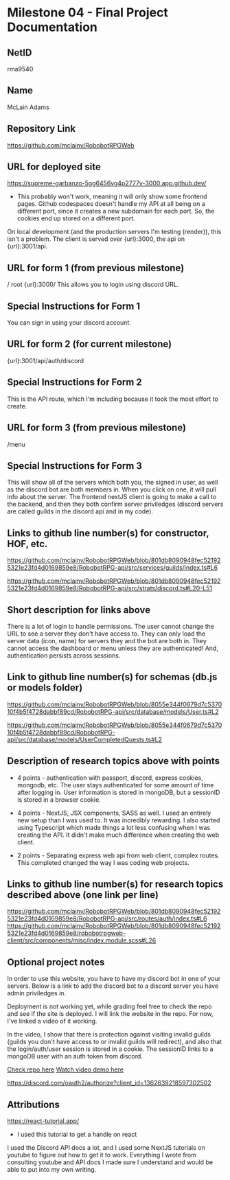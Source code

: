 Milestone 04 - Final Project Documentation
===

NetID
---
rma9540

Name
---
McLain Adams

Repository Link
---
https://github.com/mclainv/RobobotRPGWeb

URL for deployed site 
---

https://supreme-garbanzo-5gg6456vg4p2777v-3000.app.github.dev/
- This probably won't work, meaning it will only show some frontend pages. Github codespaces doesn't handle my API at all being on a different port, since it creates a new subdomain for each port. So, the cookies end up stored on a different port.

On local development (and the production servers I'm testing (render)), this isn't a problem. The client is served over {url}:3000, the api on {url}:3001/api.

URL for form 1 (from previous milestone) 
---

/
root
{url}:3000/
This allows you to login using discord URL.

Special Instructions for Form 1
---

You can sign in using your discord account.

URL for form 2 (for current milestone)
---
{url}:3001/api/auth/discord

Special Instructions for Form 2
---
This is the API route, which I'm including because it took the most effort to create.

URL for form 3 (from previous milestone) 
---

/menu

Special Instructions for Form 3
---
This will show all of the servers which both you, the signed in user, as well as the discord bot are both members in. When you click on one, it will pull info about the server. The frontend nextJS client is going to make a call to the backend, and then they both confirm server priviledges (discord servers are called guilds in the discord api and in my code).

Links to github line number(s) for constructor, HOF, etc.
---
https://github.com/mclainv/RobobotRPGWeb/blob/801db8090948fec521925321e23fd4d0169859e8/RobobotRPG-api/src/services/guilds/index.ts#L6

https://github.com/mclainv/RobobotRPGWeb/blob/801db8090948fec521925321e23fd4d0169859e8/RobobotRPG-api/src/strats/discord.ts#L20-L51

Short description for links above
---
There is a lot of login to handle permissions. The user cannot change the URL to see a server they don't have access to. They can only load the server data (icon, name) for servers they and the bot are both in. They cannot access the dashboard or menu unless they are authenticated! And, authentication persists across sessions.

Link to github line number(s) for schemas (db.js or models folder)
---
https://github.com/mclainv/RobobotRPGWeb/blob/8055e344f0679d7c537010f4b5f4728dabbf89cd/RobobotRPG-api/src/database/models/User.ts#L2

https://github.com/mclainv/RobobotRPGWeb/blob/8055e344f0679d7c537010f4b5f4728dabbf89cd/RobobotRPG-api/src/database/models/UserCompletedQuests.ts#L2

Description of research topics above with points
---
- 4 points - authentication with passport, discord, express cookies, mongodb, etc. The user stays authenticated for some amount of time after logging in. User information is stored in mongoDB, but a sessionID is stored in a browser cookie. 

- 4 points - NextJS, JSX components, SASS as well. I used an entirely new setup than I was used to. It was incredibly rewarding. I also started using Typescript which made things a lot less confusing when I was creating the API. It didn't make much difference when creating the web client.

- 2 points - Separating express web api from web client, complex routes. This completed changed the way I was coding web projects.

Links to github line number(s) for research topics described above (one link per line)
---
https://github.com/mclainv/RobobotRPGWeb/blob/801db8090948fec521925321e23fd4d0169859e8/RobobotRPG-api/src/routes/auth/index.ts#L6
https://github.com/mclainv/RobobotRPGWeb/blob/801db8090948fec521925321e23fd4d0169859e8/robobotrpgweb-client/src/components/misc/index.module.scss#L26

Optional project notes 
--- 
In order to use this website, you have to have my discord bot in one of your servers. Below is a link to add the discord bot to a discord server you have admin priviledges in.

Deployment is not working yet, while grading feel free to check the repo and see if the site is deployed. I will link the website in the repo. For now, I've linked a video of it working.

In the video, I show that there is protection against visiting invalid guilds (guilds you don't have access to or invalid guilds will redirect), and also that the login/auth/user session is stored in a cookie. The sessionID links to a mongoDB user with an auth token from discord.

[Check repo here](https://github.com/mclainv/RobobotRPGWeb)
[Watch video demo here](workingVideo.mp4)

https://discord.com/oauth2/authorize?client_id=1362639218597302502


Attributions
---
https://react-tutorial.app/
- I used this tutorial to get a handle on react

I used the Discord API docs a lot, and I used some NextJS tutorials on youtube to figure out how to get it to work. Everything I wrote from consulting youtube and API docs I made sure I understand and would be able to put into my own writing.